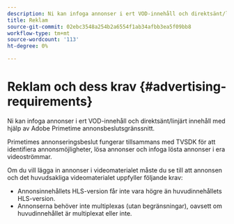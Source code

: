 ```yaml
---
description: Ni kan infoga annonser i ert VOD-innehåll och direktsänt/linjärt innehåll med hjälp av Adobe Primetime annonsbeslutsgränssnitt.
title: Reklam
source-git-commit: 02ebc3548a254b2a6554f1ab34afbb3ea5f09bb8
workflow-type: tm+mt
source-wordcount: '113'
ht-degree: 0%

---
```


# Reklam och dess krav {#advertising-requirements}

Ni kan infoga annonser i ert VOD-innehåll och direktsänt/linjärt innehåll med hjälp av Adobe Primetime annonsbeslutsgränssnitt.

Primetimes annonseringsbeslut fungerar tillsammans med TVSDK för att identifiera annonsmöjligheter, lösa annonser och infoga lösta annonser i era videoströmmar.

Om du vill lägga in annonser i videomaterialet måste du se till att annonsen och det huvudsakliga videomaterialet uppfyller följande krav:

* Annonsinnehållets HLS-version får inte vara högre än huvudinnehållets HLS-version.
* Annonserna behöver inte multiplexas (utan begränsningar), oavsett om huvudinnehållet är multiplexat eller inte.

